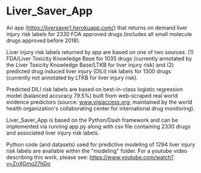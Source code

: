 # Liver_Saver_App 

An app (https://liversaver1.herokuapp.com/) that returns on demand liver injury risk labels for 2330 FDA approved drugs (includes all small molecule drugs approved before 2018). 

Liver injury risk labels returned by app are based on one of two sources: (1) FDA/Liver Toxicity Knowledge Base for 1035 drugs (currently annotated by the Liver Toxicity Knowledge Base/LTKB for liver injury risk) and (2) predicted drug induced liver injury (DILI) risk labels for 1300 drugs (currently not annotated by LTKB for liver injury risk). 

Predicted DILI risk labels are based on best-in-class logistic regression model (balanced accuracy 79.5%) built from web-scraped real world evidence predictors (source: www.vigiaccess.org; maintained by the world health organization's collaborating center for international drug monitoring).

Liver_Saver_App  is based on the Python/Dash framework and can be implemented via running app.py along with csv file containing 2330 drugs and associated liver injury risk labels. 

Python code (and datasets) used for predictive modeling of 1294 liver injury risk labels are available within the "modeling" folder.  For a youtube video describing this work, please see: https://www.youtube.com/watch?v=ZnXGmo27hDo


